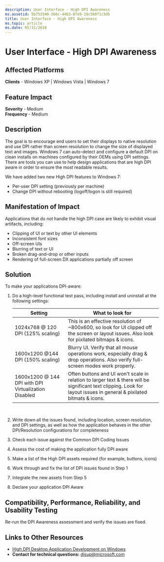 ```yaml
---
description: User Interface - High DPI Awareness
ms.assetid: 5b753340-366c-44b3-87e9-19c580f1c5d5
title: User Interface - High DPI Awareness
ms.topic: article
ms.date: 05/31/2018
---
```


# User Interface - High DPI Awareness

## Affected Platforms

 **Clients** - Windows XP \| Windows Vista \| Windows 7  

## Feature Impact

**Severity** - Medium  
**Frequency** - Medium  

## Description

The goal is to encourage end users to set their displays to native resolution and use DPI rather than screen resolution to change the size of displayed text and images. Windows 7 can auto-detect and configure a default DPI on clean installs on machines configured by their OEMs using DPI settings. There are tools you can use to help design applications that are high DPI aware in order to ensure the most readable results.

We have added two new High DPI features to Windows 7:

-   Per-user DPI setting (previously per machine)
-   Change DPI without rebooting (logoff/logon is still required)

## Manifestation of Impact

Applications that do not handle the high DPI case are likely to exhibit visual artifacts, including:

-   Clipping of UI or text by other UI elements
-   Inconsistent font sizes
-   Off-screen UIs
-   Blurring of text or UI
-   Broken drag-and-drop or other inputs
-   Rendering of full-screen DX applications partially off screen

## Solution

To make your applications DPI-aware:

1.  Do a high-level functional test pass, including install and uninstall at the following settings:

    | Setting                                              | What to look for                                                                                                                                                      |
    |------------------------------------------------------|-----------------------------------------------------------------------------------------------------------------------------------------------------------------------|
    | 1024x768 @ 120 DPI (125% scaling)                    | This is an effective resolution of ~800x600, so look for UI clipped off the screen or layout issues. Also look for pixilated bitmaps & icons.                         |
    | 1600x1200 @144 DPI (150% scaling)                    | Blurry UI. Verify that all mouse operations work, especially drag & drop operations. Also verify full-screen modes work properly.                                     |
    | 1600x1200 @ 144 DPI with DPI Virtualization Disabled | Often buttons and UI won't scale in relation to larger text & there will be significant text clipping. Look for layout issues in general & pixilated bitmats & icons. |

    

     

2.  Write down all the issues found, including location, screen resolution, and DPI settings, as well as how the application behaves in the other DPI/Resolution configurations for completeness
3.  Check each issue against the Common DPI Coding Issues
4.  Assess the cost of making the application fully DPI aware
5.  Make a list of the High DPI assets required (for example, buttons, icons)
6.  Work through and fix the list of DPI issues found in Step 1
7.  Integrate the new assets from Step 5
8.  Declare your application DPI Aware

## Compatibility, Performance, Reliability, and Usability Testing

Re-run the DPI Awareness assessment and verify the issues are fixed.

## Links to Other Resources

-   [High DPI Desktop Application Development on Windows](../hidpi/high-dpi-desktop-application-development-on-windows.md)
-   **Contact for technical questions:** <disup@microsoft.com>

 

 
